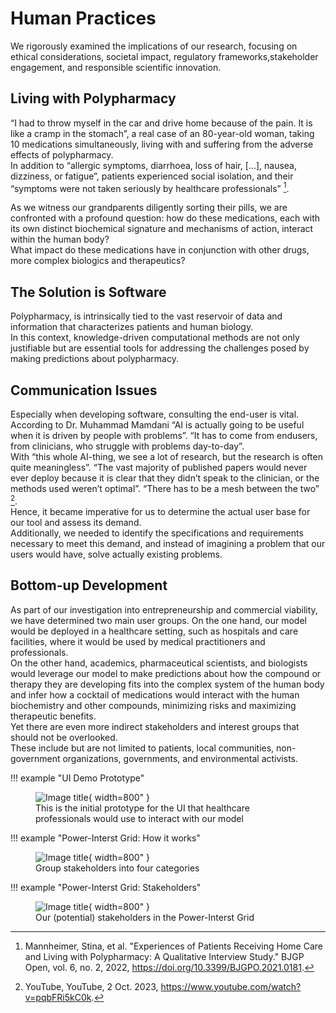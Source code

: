 # Human Practices

We rigorously examined the implications of our research, focusing on ethical considerations, societal impact, regulatory frameworks,  ​​stakeholder engagement, and responsible scientific innovation.

## Living with Polypharmacy

“I had to throw myself in the car and drive home because of the pain. It is like a cramp in the stomach”, a real case of an 80-year-old woman, taking 10 medications simultaneously, living with and suffering from the adverse effects of polypharmacy.\
In addition to “allergic symptoms, diarrhoea, loss of hair, [...], nausea, dizziness, or fatigue”, patients experienced social isolation, and their “symptoms were not taken seriously by healthcare professionals” [^1].

​​As we witness our grandparents diligently sorting their pills, we are confronted with a profound question: how do these medications, each with its own distinct biochemical signature and mechanisms of action, interact within the human body?\
What impact do these medications have in conjunction with other drugs, more complex biologics and therapeutics?

## The Solution is Software

Polypharmacy, is intrinsically tied to the vast reservoir of data and information that characterizes patients and human biology.\
In this context, knowledge-driven computational methods are not only justifiable but are essential tools for addressing the challenges posed by making predictions about polypharmacy.

## Communication Issues

Especially when developing software, consulting the end-user is vital.\
According to Dr. Muhammad Mamdani “AI is actually going to be useful when it is driven by people with problems”. “It has to come from endusers, from clinicians, who struggle with problems day-to-day”.\
With “this whole AI-thing, we see a lot of research, but the research is often quite meaningless”. “The vast majority of published papers would never ever deploy because it is clear that they didn’t speak to the clinician, or the methods used weren’t optimal”. “There has to be a mesh between the two” [^2].\
Hence, it became imperative for us to determine the actual user base for our tool and assess its demand.\
Additionally, we needed to identify the specifications and requirements necessary to meet this demand, and instead of imagining a problem that our users would have, solve actually existing problems.

## Bottom-up Development

As part of our investigation into entrepreneurship and commercial viability, we have determined two main user groups.
On the one hand, our model would be deployed in a healthcare setting, such as hospitals and care facilities, where it would be used by medical practitioners and professionals.\
On the other hand, academics, pharmaceutical scientists, and biologists would leverage our model to make predictions about how the compound or therapy they are developing fits into the complex system of the human body and infer how a cocktail of medications would interact with the human biochemistry and other compounds, minimizing risks and maximizing therapeutic benefits.\
Yet there are even more indirect stakeholders and interest groups that should not be overlooked.\
These include but are not limited to patients, local communities, non-government organizations, governments, and environmental activists.

!!! example "UI Demo Prototype"
    <figure markdown>
        ![Image title](https://static.igem.wiki/teams/5016/wiki/ui-demo-1.jpeg){ width=800" }
    <figcaption>This is the initial prototype for the UI that healthcare professionals would use to interact with our model</figcaption>
    </figure>

!!! example "Power-Interst Grid: How it works"
    <figure markdown>
        ![Image title](https://static.igem.wiki/teams/5016/wiki/power-interst-grid-001.jpeg){ width=800" }
    <figcaption>Group stakeholders into four categories</figcaption>
    </figure>

!!! example "Power-Interst Grid: Stakeholders"
    <figure markdown>
        ![Image title](https://static.igem.wiki/teams/5016/wiki/power-interst-grid-002.jpeg){ width=800" }
    <figcaption>Our (potential) stakeholders in the Power-Interst Grid</figcaption>
    </figure>

[^1]: Mannheimer, Stina, et al. "Experiences of Patients Receiving Home Care and Living with Polypharmacy: A Qualitative Interview Study." BJGP Open, vol. 6, no. 2, 2022, https://doi.org/10.3399/BJGPO.2021.0181.
[^2]: YouTube, YouTube, 2 Oct. 2023, https://www.youtube.com/watch?v=pqbFRi5kC0k.
